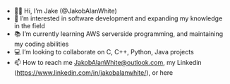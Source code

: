 - 👋🏻 Hi, I’m Jake (@JakobAlanWhite)
- 👀 I’m interested in software development and expanding my knowledge in the field
- 📚 I’m currently learning AWS serverside programming, and maintaining my coding abilities 
- 💻 I’m looking to collaborate on C, C++, Python, Java projects
- 📫 How to reach me JakobAlanWhite@outlook.com, my Linkedin (https://www.linkedin.com/in/jakobalanwhite/), or here

<!---

--->
